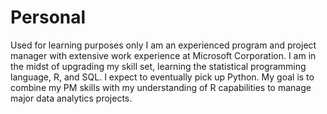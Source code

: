 # Personal
Used for learning purposes only
I am an experienced program and project manager with extensive work experience at Microsoft Corporation.  I am in the midst of upgrading my skill set, learning the statistical programming language, R, and SQL.  I expect to eventually pick up Python.  My goal is to combine my PM skills with my understanding of R capabilities to manage major data analytics projects.
